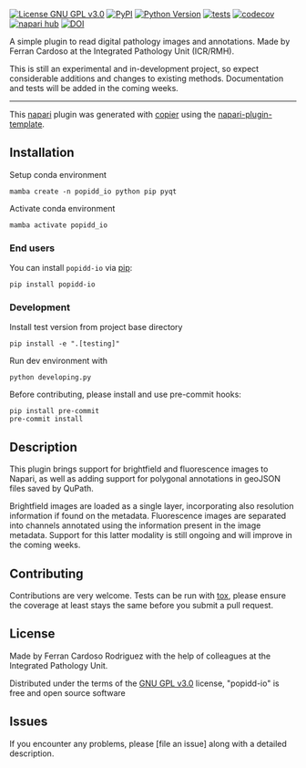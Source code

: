 
[![License GNU GPL v3.0](https://img.shields.io/pypi/l/popidd-io.svg?color=green)](https://github.com/IntegratedPathologyUnit-ICR/popidd-io/raw/main/LICENSE)
[![PyPI](https://img.shields.io/pypi/v/popidd-io.svg?color=green)](https://pypi.org/project/popidd-io)
[![Python Version](https://img.shields.io/pypi/pyversions/popidd-io.svg?color=green)](https://python.org)
[![tests](https://github.com/IntegratedPathologyUnit-ICR/popidd-io/workflows/tests/badge.svg)](https://github.com/IntegratedPathologyUnit-ICR/popidd-io/actions)
[![codecov](https://codecov.io/gh/IntegratedPathologyUnit-ICR/popidd-io/branch/main/graph/badge.svg)](https://codecov.io/gh/IntegratedPathologyUnit-ICR/popidd-io)
[![napari hub](https://img.shields.io/endpoint?url=https://api.napari-hub.org/shields/popidd-io)](https://napari-hub.org/plugins/popidd-io)
[![DOI](https://zenodo.org/badge/DOI/10.5281/zenodo.14185575.svg)](https://doi.org/10.5281/zenodo.14185575)



A simple plugin to read digital pathology images and annotations.
Made by Ferran Cardoso at the Integrated Pathology Unit (ICR/RMH).

This is still an experimental and in-development project,
so expect considerable additions and changes to existing methods.
Documentation and tests will be added in the coming weeks.

----------------------------------

This [napari] plugin was generated with [copier] using the [napari-plugin-template].

<!--
Don't miss the full getting started guide to set up your new package:
https://github.com/napari/napari-plugin-template#getting-started

and review the napari docs for plugin developers:
https://napari.org/stable/plugins/index.html
-->

## Installation


Setup conda environment

    mamba create -n popidd_io python pip pyqt

Activate conda environment

    mamba activate popidd_io

### End users

You can install `popidd-io` via [pip]:

    pip install popidd-io

### Development

Install test version from project base directory

    pip install -e ".[testing]"

Run dev environment with

    python developing.py

Before contributing, please install and use pre-commit hooks:

    pip install pre-commit
    pre-commit install

## Description

This plugin brings support for brightfield and fluorescence images to Napari,
as well as adding support for polygonal annotations in geoJSON files saved by QuPath.

Brightfield images are loaded as a single layer, incorporating also resolution
information if found on the metadata.
Fluorescence images are separated into channels annotated using the information
present in the image metadata.
Support for this latter modality is still ongoing and will improve in the coming weeks.

## Contributing

Contributions are very welcome. Tests can be run with [tox], please ensure
the coverage at least stays the same before you submit a pull request.

## License

Made by Ferran Cardoso Rodriguez with the help of colleagues at the Integrated Pathology Unit.

Distributed under the terms of the [GNU GPL v3.0] license,
"popidd-io" is free and open source software

## Issues

If you encounter any problems, please [file an issue] along with a detailed description.

[napari]: https://github.com/napari/napari
[copier]: https://copier.readthedocs.io/en/stable/
[@napari]: https://github.com/napari
[MIT]: http://opensource.org/licenses/MIT
[BSD-3]: http://opensource.org/licenses/BSD-3-Clause
[GNU GPL v3.0]: http://www.gnu.org/licenses/gpl-3.0.txt
[GNU LGPL v3.0]: http://www.gnu.org/licenses/lgpl-3.0.txt
[Apache Software License 2.0]: http://www.apache.org/licenses/LICENSE-2.0
[Mozilla Public License 2.0]: https://www.mozilla.org/media/MPL/2.0/index.txt
[napari-plugin-template]: https://github.com/napari/napari-plugin-template

[napari]: https://github.com/napari/napari
[tox]: https://tox.readthedocs.io/en/latest/
[pip]: https://pypi.org/project/pip/
[PyPI]: https://pypi.org/
